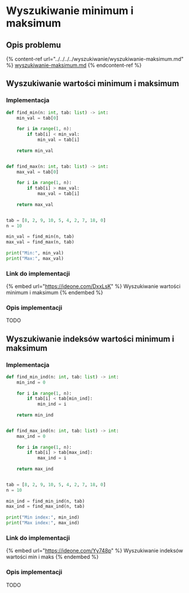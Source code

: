 # Wyszukiwanie minimum i maksimum

## Opis problemu

{% content-ref url="../../../../wyszukiwanie/wyszukiwanie-maksimum.md" %}
[wyszukiwanie-maksimum.md](../../../../wyszukiwanie/wyszukiwanie-maksimum.md)
{% endcontent-ref %}

## Wyszukiwanie wartości minimum i maksimum

### Implementacja

```python
def find_min(n: int, tab: list) -> int:
    min_val = tab[0]
    
    for i in range(1, n):
        if tab[i] < min_val:
            min_val = tab[i]
    
    return min_val


def find_max(n: int, tab: list) -> int:
    max_val = tab[0]
    
    for i in range(1, n):
        if tab[i] > max_val:
            max_val = tab[i]
    
    return max_val


tab = [8, 2, 9, 10, 5, 4, 2, 7, 18, 0]
n = 10
    
min_val = find_min(n, tab)
max_val = find_max(n, tab)
    
print("Min:", min_val)
print("Max:", max_val)
```

### Link do implementacji

{% embed url="https://ideone.com/DxxLsK" %}
Wyszukiwanie wartości minimum i maksimum
{% endembed %}

### Opis implementacji

TODO

## Wyszukiwanie indeksów wartości minimum i maksimum

### Implementacja

```python
def find_min_ind(n: int, tab: list) -> int:
    min_ind = 0
    
    for i in range(1, n):
        if tab[i] < tab[min_ind]:
            min_ind = i
    
    return min_ind


def find_max_ind(n: int, tab: list) -> int:
    max_ind = 0
    
    for i in range(1, n):
        if tab[i] > tab[max_ind]:
            max_ind = i
    
    return max_ind


tab = [8, 2, 9, 10, 5, 4, 2, 7, 18, 0]
n = 10
    
min_ind = find_min_ind(n, tab)
max_ind = find_max_ind(n, tab)
    
print("Min index:", min_ind)
print("Max index:", max_ind)
```

### Link do implementacji

{% embed url="https://ideone.com/Yy748p" %}
Wyszukiwanie indeksów wartości min i maks
{% endembed %}

### Opis implementacji

TODO
